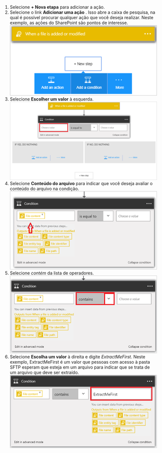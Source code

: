 1. Selecione **+ Nova etapa** para adicionar a ação.  
2. Selecione o link **Adicionar uma ação** . Isso abre a caixa de pesquisa, na qual é possível procurar qualquer ação que você deseja realizar. Neste exemplo, as ações do SharePoint são pontos de interesse.    
   ![Imagem de condição de SFTP 1](./media/connectors-create-api-sftp/condition-1.png)    
3. Selecione **Escolher um valor** à esquerda. 
   ![Imagem de condição de SFTP 2](./media/connectors-create-api-sftp/condition-2.png)    
4. Selecione **Conteúdo do arquivo** para indicar que você deseja avaliar o conteúdo do arquivo na condição.      
   ![Imagem de condição de SFTP 3](./media/connectors-create-api-sftp/condition-3.png)   
5. Selecione *contém* da lista de operadores.       
   ![Imagem de condição de SFTP 4](./media/connectors-create-api-sftp/condition-4.png)   
6. Selecione **Escolha um valor** à direita e digite *ExtractMeFirst*. Neste exemplo, ExtractMeFirst é um valor que pessoas com acesso à pasta SFTP esperam que esteja em um arquivo para indicar que se trata de um arquivo que deve ser extraído.  
   ![Imagem de condição de SFTP 5](./media/connectors-create-api-sftp/condition-5.png)   



<!--HONumber=Nov16_HO3-->


